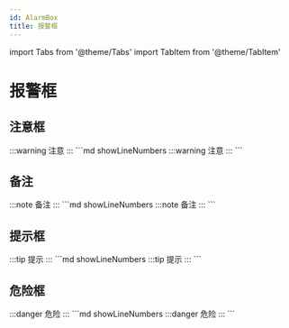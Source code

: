 ```yaml
---
id: AlarmBox
title: 报警框
---
```


import Tabs from '@theme/Tabs'
import TabItem from '@theme/TabItem'

# 报警框

## 注意框

<Tabs>
    <TabItem value="Browse" label="浏览">
        :::warning
        注意
        :::
    </TabItem>
    <TabItem value="Code" label="代码">
        ```md showLineNumbers
        :::warning
        注意
        :::
        ```
    </TabItem>
</Tabs>

## 备注

<Tabs>
    <TabItem value="Browse" label="浏览">
        :::note
        备注
        :::
    </TabItem>
    <TabItem value="Code" label="代码">
        ```md showLineNumbers
        :::note
        备注
        :::
        ```
    </TabItem>
</Tabs>

## 提示框

<Tabs>
    <TabItem value="Browse" label="浏览">
        :::tip
        提示
        :::
    </TabItem>
    <TabItem value="Code" label="代码">
        ```md showLineNumbers
        :::tip
        提示
        :::
        ```
    </TabItem>
</Tabs>

## 危险框

<Tabs>
    <TabItem value="Browse" label="浏览">
        :::danger
        危险
        :::
    </TabItem>
    <TabItem value="Code" label="代码">
        ```md showLineNumbers
        :::danger
        危险
        :::
        ```
    </TabItem>
</Tabs>
